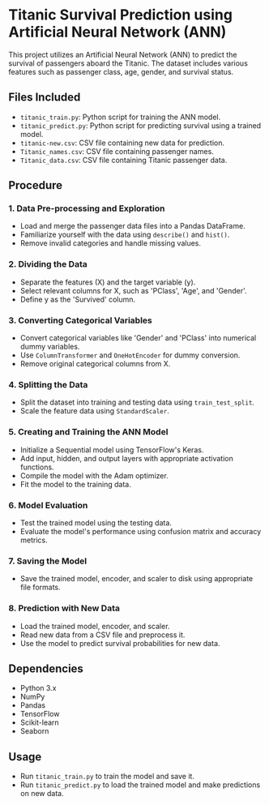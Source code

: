 # Titanic Survival Prediction using Artificial Neural Network (ANN)

This project utilizes an Artificial Neural Network (ANN) to predict the survival of passengers aboard the Titanic. The dataset includes various features such as passenger class, age, gender, and survival status.

## Files Included

- `titanic_train.py`: Python script for training the ANN model.
- `titanic_predict.py`: Python script for predicting survival using a trained model.
- `titanic-new.csv`: CSV file containing new data for prediction.
- `Titanic_names.csv`: CSV file containing passenger names.
- `Titanic_data.csv`: CSV file containing Titanic passenger data.

## Procedure

### 1. Data Pre-processing and Exploration

- Load and merge the passenger data files into a Pandas DataFrame.
- Familiarize yourself with the data using `describe()` and `hist()`.
- Remove invalid categories and handle missing values.

### 2. Dividing the Data

- Separate the features (X) and the target variable (y).
- Select relevant columns for X, such as 'PClass', 'Age', and 'Gender'.
- Define y as the 'Survived' column.

### 3. Converting Categorical Variables

- Convert categorical variables like 'Gender' and 'PClass' into numerical dummy variables.
- Use `ColumnTransformer` and `OneHotEncoder` for dummy conversion.
- Remove original categorical columns from X.

### 4. Splitting the Data

- Split the dataset into training and testing data using `train_test_split`.
- Scale the feature data using `StandardScaler`.

### 5. Creating and Training the ANN Model

- Initialize a Sequential model using TensorFlow's Keras.
- Add input, hidden, and output layers with appropriate activation functions.
- Compile the model with the Adam optimizer.
- Fit the model to the training data.

### 6. Model Evaluation

- Test the trained model using the testing data.
- Evaluate the model's performance using confusion matrix and accuracy metrics.

### 7. Saving the Model

- Save the trained model, encoder, and scaler to disk using appropriate file formats.

### 8. Prediction with New Data

- Load the trained model, encoder, and scaler.
- Read new data from a CSV file and preprocess it.
- Use the model to predict survival probabilities for new data.

## Dependencies

- Python 3.x
- NumPy
- Pandas
- TensorFlow
- Scikit-learn
- Seaborn

## Usage

- Run `titanic_train.py` to train the model and save it.
- Run `titanic_predict.py` to load the trained model and make predictions on new data.
